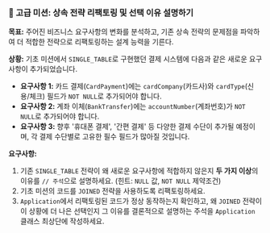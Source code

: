 ### 🥇 고급 미션: 상속 전략 리팩토링 및 선택 이유 설명하기

**목표:** 주어진 비즈니스 요구사항의 변화를 분석하고, 기존 상속 전략의 문제점을 파악하여 더 적합한 전략으로 리팩토링하는 설계 능력을 기른다.

**상황:** 기초 미션에서 `SINGLE_TABLE`로 구현했던 결제 시스템에 다음과 같은 새로운 요구사항이 추가되었습니다.
* **요구사항 1:** 카드 결제(`CardPayment`)에는 `cardCompany`(카드사)와 `cardType`(신용/체크) 필드가 `NOT NULL`로 추가되어야 합니다.
* **요구사항 2:** 계좌 이체(`BankTransfer`)에는 `accountNumber`(계좌번호)가 `NOT NULL`로 추가되어야 합니다.
* **요구사항 3:** 향후 '휴대폰 결제', '간편 결제' 등 다양한 결제 수단이 추가될 예정이며, 각 결제 수단별로 고유한 필수 필드가 많아질 것입니다.

**요구사항:**
1. 기존 `SINGLE_TABLE` 전략이 왜 새로운 요구사항에 적합하지 않은지 **두 가지 이상**의 이유를 `// 주석`으로 설명하세요. (힌트: `NULL` 값, `NOT NULL` 제약조건)
2. 기초 미션의 코드를 `JOINED` 전략을 사용하도록 리팩토링하세요.
3. `Application`에서 리팩토링된 코드가 정상 동작하는지 확인하고, 왜 `JOINED` 전략이 이 상황에 더 나은 선택인지 그 이유를 결론적으로 설명하는 주석을 `Application` 클래스 최상단에 작성하세요.